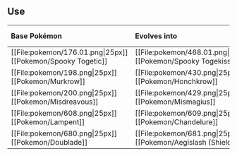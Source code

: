 ## Use
Base Pokémon |Evolves into |Available in
:---|:---|:---
[[File:pokemon/176.01.png\|25px]] [[Pokemon/Spooky Togetic]]  | [[File:pokemon/468.01.png\|25px]] [[Pokemon/Spooky Togekiss]] |Sinnoh onward
[[File:pokemon/198.png\|25px]] [[Pokemon/Murkrow]]  | [[File:pokemon/430.png\|25px]] [[Pokemon/Honchkrow]] |Sinnoh onward
[[File:pokemon/200.png\|25px]] [[Pokemon/Misdreavous]]  | [[File:pokemon/429.png\|25px]] [[Pokemon/Mismagius]] |Sinnoh onward
[[File:pokemon/608.png\|25px]] [[Pokemon/Lampent]]  | [[File:pokemon/609.png\|25px]] [[Pokemon/Chandelure]] |Unova onward
[[File:pokemon/680.png\|25px]] [[Pokemon/Doublade]]  | [[File:pokemon/681.png\|25px]] [[Pokemon/Aegislash (Shield)]] |Kalos onward
